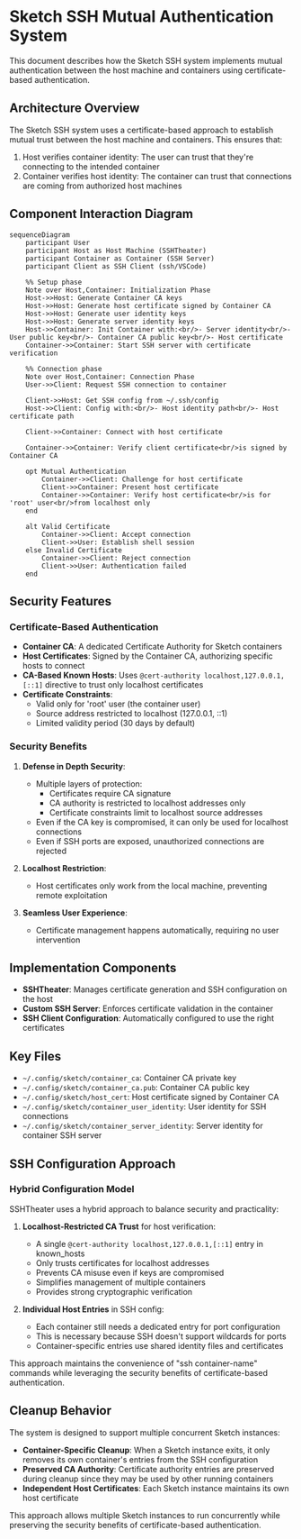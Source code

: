 # Sketch SSH Mutual Authentication System

This document describes how the Sketch SSH system implements mutual authentication between the host machine and containers using certificate-based authentication.

## Architecture Overview

The Sketch SSH system uses a certificate-based approach to establish mutual trust between the host machine and containers. This ensures that:

1. Host verifies container identity: The user can trust that they're connecting to the intended container
2. Container verifies host identity: The container can trust that connections are coming from authorized host machines

## Component Interaction Diagram

```mermaid
sequenceDiagram
    participant User
    participant Host as Host Machine (SSHTheater)
    participant Container as Container (SSH Server)
    participant Client as SSH Client (ssh/VSCode)

    %% Setup phase
    Note over Host,Container: Initialization Phase
    Host->>Host: Generate Container CA keys
    Host->>Host: Generate host certificate signed by Container CA
    Host->>Host: Generate user identity keys
    Host->>Host: Generate server identity keys
    Host->>Container: Init Container with:<br/>- Server identity<br/>- User public key<br/>- Container CA public key<br/>- Host certificate
    Container->>Container: Start SSH server with certificate verification

    %% Connection phase
    Note over Host,Container: Connection Phase
    User->>Client: Request SSH connection to container
    
    Client->>Host: Get SSH config from ~/.ssh/config
    Host->>Client: Config with:<br/>- Host identity path<br/>- Host certificate path
    
    Client->>Container: Connect with host certificate
    
    Container->>Container: Verify client certificate<br/>is signed by Container CA
    
    opt Mutual Authentication
        Container->>Client: Challenge for host certificate
        Client->>Container: Present host certificate
        Container->>Container: Verify host certificate<br/>is for 'root' user<br/>from localhost only
    end
    
    alt Valid Certificate
        Container->>Client: Accept connection
        Client->>User: Establish shell session
    else Invalid Certificate
        Container->>Client: Reject connection
        Client->>User: Authentication failed
    end
```

## Security Features

### Certificate-Based Authentication

- **Container CA**: A dedicated Certificate Authority for Sketch containers
- **Host Certificates**: Signed by the Container CA, authorizing specific hosts to connect
- **CA-Based Known Hosts**: Uses `@cert-authority localhost,127.0.0.1,[::1]` directive to trust only localhost certificates
- **Certificate Constraints**:
  - Valid only for 'root' user (the container user)
  - Source address restricted to localhost (127.0.0.1, ::1)
  - Limited validity period (30 days by default)

### Security Benefits

1. **Defense in Depth Security**:
   - Multiple layers of protection:
     - Certificates require CA signature
     - CA authority is restricted to localhost addresses only
     - Certificate constraints limit to localhost source addresses
   - Even if the CA key is compromised, it can only be used for localhost connections
   - Even if SSH ports are exposed, unauthorized connections are rejected

2. **Localhost Restriction**:
   - Host certificates only work from the local machine, preventing remote exploitation

3. **Seamless User Experience**:
   - Certificate management happens automatically, requiring no user intervention

## Implementation Components

- **SSHTheater**: Manages certificate generation and SSH configuration on the host
- **Custom SSH Server**: Enforces certificate validation in the container
- **SSH Client Configuration**: Automatically configured to use the right certificates

## Key Files

- `~/.config/sketch/container_ca`: Container CA private key
- `~/.config/sketch/container_ca.pub`: Container CA public key
- `~/.config/sketch/host_cert`: Host certificate signed by Container CA
- `~/.config/sketch/container_user_identity`: User identity for SSH connections
- `~/.config/sketch/container_server_identity`: Server identity for container SSH server

## SSH Configuration Approach

### Hybrid Configuration Model

SSHTheater uses a hybrid approach to balance security and practicality:

1. **Localhost-Restricted CA Trust** for host verification:
   - A single `@cert-authority localhost,127.0.0.1,[::1]` entry in known_hosts
   - Only trusts certificates for localhost addresses
   - Prevents CA misuse even if keys are compromised
   - Simplifies management of multiple containers
   - Provides strong cryptographic verification

2. **Individual Host Entries** in SSH config:
   - Each container still needs a dedicated entry for port configuration
   - This is necessary because SSH doesn't support wildcards for ports
   - Container-specific entries use shared identity files and certificates

This approach maintains the convenience of "ssh container-name" commands while leveraging the security benefits of certificate-based authentication.

## Cleanup Behavior

The system is designed to support multiple concurrent Sketch instances:

- **Container-Specific Cleanup**: When a Sketch instance exits, it only removes its own container's entries from the SSH configuration
- **Preserved CA Authority**: Certificate authority entries are preserved during cleanup since they may be used by other running containers
- **Independent Host Certificates**: Each Sketch instance maintains its own host certificate

This approach allows multiple Sketch instances to run concurrently while preserving the security benefits of certificate-based authentication.
